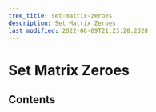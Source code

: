 ```yaml
---
tree_title: set-matrix-zeroes
description: Set Matrix Zeroes
last_modified: 2022-06-09T21:23:28.2328
---
```


# Set Matrix Zeroes

## Contents
